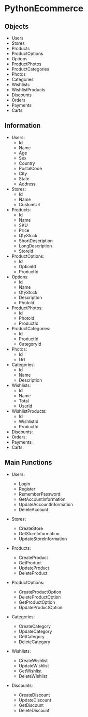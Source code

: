 # PythonEcommerce
## Objects

- Users
- Stores
- Products
- ProductOptions
- Options
- ProductPhotos
- ProductCategories
- Photos
- Categories
- Wishlists
- WishlistProducts
- Discounts
- Orders
- Payments
- Carts

## Information

- Users:
  - Id
  - Name
  - Age
  - Sex
  - Country
  - PostalCode
  - City
  - State
  - Address
- Stores: 
  - Id
  - Name
  - CustomUrl
- Products:
  - Id
  - Name
  - SKU
  - Price
  - QtyStock
  - ShortDescription
  - LongDescription
  - StoreId
- ProductOptions:
  - Id
  - OptionId
  - ProductId
- Options:
  - Id
  - Name
  - QtyStock
  - Description
  - PhotoId
- ProductPhotos:
  - Id
  - PhotoId
  - ProductId
- ProductCategories:
  - Id
  - ProductId
  - CategoryId
- Photos:
  - Id
  - Url
- Categories:
  - Id
  - Name
  - Description
- Wishlists:
  - Id
  - Name
  - Total
  - UserId
- WishlistProducts:
  - Id
  - WishlistId
  - ProductId
- Discounts:
- Orders:
- Payments:
- Carts:

## Main Functions

- Users:
  - Login
  - Register
  - RememberPassword
  - GetAccountInformation
  - UpdateAccountInformation
  - DeleteAccount

- Stores:
  - CreateStore
  - GetStoreInformation
  - UpdateStoreInformation

- Products:
  - CreateProduct
  - GetProduct
  - UpdateProduct
  - DeleteProduct

- ProductOptions:
  - CreateProductOption
  - DeleteProductOption
  - GetProductOption
  - UpdateProductOption

- Categories:
  - CreateCategory
  - UpdateCategory
  - GetCategory
  - DeleteCategory

- Wishlists:
  - CreateWishlist
  - UpdateWishlist
  - GetWishlist
  - DeleteWishlist

- Discounts:
  - CreateDiscount
  - UpdateDiscount
  - GetDiscount
  - DeleteDiscount